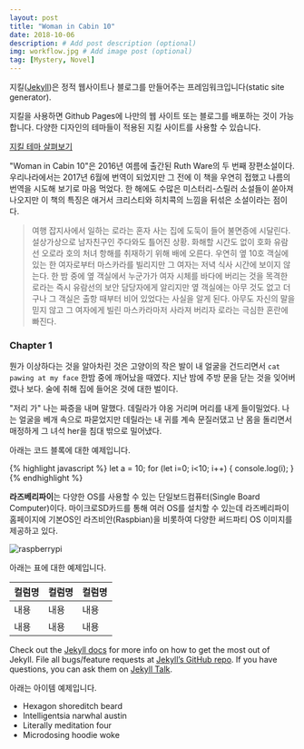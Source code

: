 ```yaml
---
layout: post
title: "Woman in Cabin 10"
date: 2018-10-06
description: # Add post description (optional)
img: workflow.jpg # Add image post (optional)
tag: [Mystery, Novel]
---
```


지킬([Jekyll][jekyll-site])은 정적 웹사이트나 블로그를 만들어주는 프레임워크입니다(static site generator).

지킬을 사용하면 Github Pages에 나만의 웹 사이트 또는 블로그를 배포하는 것이 가능합니다. 다양한 디자인의 테마들이 적용된 지킬 사이트를 사용할 수 있습니다.

[지킬 테마 살펴보기][jekyll-theme]


"Woman in Cabin 10"은 2016년 여름에 출간된 Ruth Ware의 두 번째 장편소설이다. 우리나라에서는 2017년 6월에 번역이 되었지만 그 전에 이 책을 우연히 접했고 나름의 번역을 시도해 보기로 마음 먹었다.
한 해에도 수많은 미스터리-스릴러 소설들이 쏟아져 나오지만 이 책의 특징은 애거서 크리스티와 히치콕의 느낌을 뒤섞은 소설이라는 점이다.

>여행 잡지사에서 일하는 로라는 혼자 사는 집에 도둑이 들어 불면증에 시달린다. 설상가상으로 남자친구인 주다와도 틀어진 상황. 화해할 시간도 없이 호화 유람선 오로라 호의 처녀 항해를 취재하기 위해 배에 오른다. 우연히 옆 10호 객실에 있는 한 여자로부터 마스카라를 빌리지만 그 여자는 저녁 식사 시간에 보이지 않는다. 한 밤 중에 옆 객실에서 누군가가 여자 시체를 바다에 버리는 것을 목격한 로라는 즉시 유람선의 보안 담당자에게 알리지만 옆 객실에는 아무 것도 없고 더구나 그 객실은 출항 때부터 비어 있었다는 사실을 알게 된다. 아무도 자신의 말을 믿지 않고 그 여자에게 빌린 마스카라마저 사라져 버리자 로라는 극심한 혼란에 빠진다.


###  Chapter 1
뭔가 이상하다는 것을 알아차린 것은 고양이의 작은 발이 내 얼굴을 건드리면서 `cat pawing at my face` 한밤 중에 깨어났을 때였다. 지난 밤에 주방 문을 닫는 것을 잊어버렸나 보다. 술에 취해 집에 들어온 것에 대한 벌이다.

"저리 가" 나는 짜증을 내며 말했다. 데릴라가 야옹 거리며 머리를 내게 들이밀었다. 나는 얼굴을 베개 속으로 파묻었지만 데릴라는 내 귀를 계속 문질러댔고 난 몸을 돌리면서 매정하게 그 녀석 her을 침대 밖으로 밀어냈다.

아래는 코드 블록에 대한 예제입니다.

{% highlight javascript %}
let a = 10;
for (let i=0; i<10; i++) {
    console.log(i);
}
{% endhighlight %}

<b>라즈베리파이</b>는 다양한 OS를 사용할 수 있는 단일보드컴퓨터(Single Board Computer)이다.
마이크로SD카드를 통해 여러 OS를 설치할 수 있는데 라즈베리파이 홈페이지에 기본OS인 라즈비안(Raspbian)을 비롯하여 다양한 써드파티 OS 이미지를 제공하고 있다.

![raspberrypi]({{site.baseurl}}/assets/img/pi.png)

아래는 표에 대한 예제입니다.

|컬럼명|컬럼명|컬럼명|
|---|---|---|
|내용|내용|내용|
|내용|내용|내용|

Check out the [Jekyll docs][jekyll-docs] for more info on how to get the most out of Jekyll. File all bugs/feature requests at [Jekyll’s GitHub repo][jekyll-gh]. If you have questions, you can ask them on [Jekyll Talk][jekyll-talk].

아래는 아이템 예제입니다.

* Hexagon shoreditch beard
* Intelligentsia narwhal austin
* Literally meditation four
* Microdosing hoodie woke

[jekyll-theme]: http://jekyllthemes.org
[jekyll-site]:  https://jekyllrb.com
[jekyll-docs]:  https://jekyllrb.com/docs/home
[jekyll-gh]:    https://github.com/jekyll/jekyll
[jekyll-talk]:  https://talk.jekyllrb.com/
